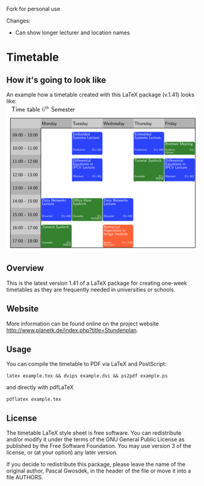 Fork for personal use

Changes:
 - Can show longer lecturer and location names

# Timetable

## How it's going to look like

An example how a timetable created with this LaTeX package (v.1.41) looks like:
![sample for the style of the timetable](example.png)

## Overview

This is the latest version 1.41 of a LaTeX package for creating one-week timetables as they are frequently needed in universities or schools.

## Website

More information can be found online on the project website <http://www.planetk.de/index.php?title=Stundenplan>.

## Usage

You can compile the timetable to PDF via LaTeX and PostScript:

    latex example.tex && dvips example.dvi && ps2pdf example.ps

and directly with pdfLaTeX

    pdflatex example.tex

## License

The timetable LaTeX style sheet is free software. You can redistribute and/or modify it under the terms of the GNU General Public License as published by the Free Software Foundation. You may use version 3 of the license, or (at your option) any later version.

If you decide to redistribute this package, please leave the name of the original author, Pascal Gwosdek, in the header of the file or move it into a file AUTHORS.
